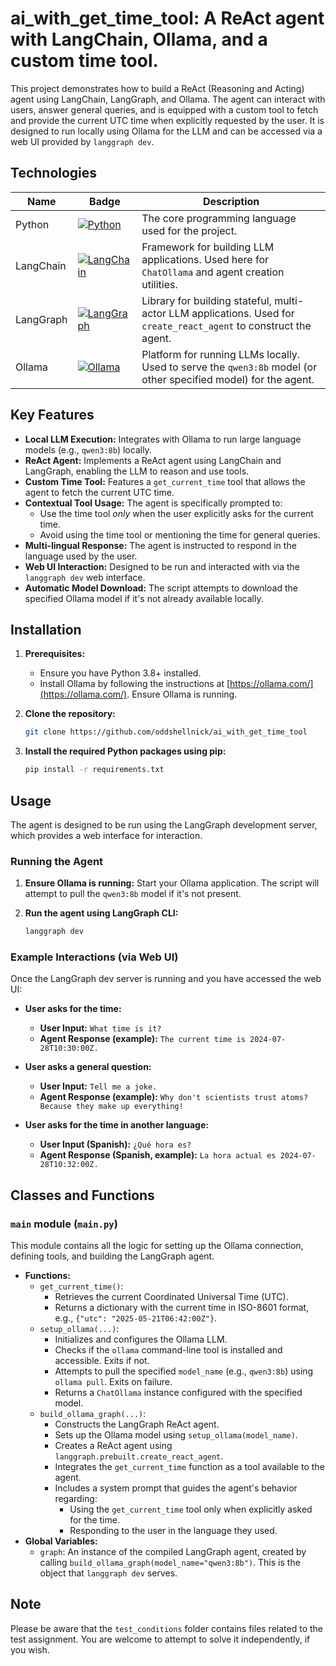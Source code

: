 # ai_with_get_time_tool: A ReAct agent with LangChain, Ollama, and a custom time tool.

This project demonstrates how to build a ReAct (Reasoning and Acting) agent using LangChain, LangGraph, and Ollama. The agent can interact with users, answer general queries, and is equipped with a custom tool to fetch and provide the current UTC time when explicitly requested by the user. It is designed to run locally using Ollama for the LLM and can be accessed via a web UI provided by `langgraph dev`.


## Technologies

| Name      | Badge                                                                                                                                                   | Description                                                                                                        |
|-----------|---------------------------------------------------------------------------------------------------------------------------------------------------------|--------------------------------------------------------------------------------------------------------------------|
| Python    | [![Python](https://img.shields.io/badge/Python%2DPython?style=flat&logo=python&color=%231f4361)](https://www.python.org/)                               | The core programming language used for the project.                                                                |
| LangChain | [![LangChain](https://img.shields.io/badge/LangChain%2DLangChain?style=flat&logo=langchain&color=%231c3c3c)](https://python.langchain.com/)             | Framework for building LLM applications. Used here for `ChatOllama` and agent creation utilities.                  |
| LangGraph | [![LangGraph](https://img.shields.io/badge/LangGraph%2DLangGraph?style=flat&logo=langchain&color=%23053d5b)](https://langchain-ai.github.io/langgraph/) | Library for building stateful, multi-actor LLM applications. Used for `create_react_agent` to construct the agent. |
| Ollama    | [![Ollama](https://img.shields.io/badge/Ollama%2DOllama?style=flat&logo=ollama&color=%23dc6416)](https://ollama.com/)                                   | Platform for running LLMs locally. Used to serve the `qwen3:8b` model (or other specified model) for the agent.    |


## Key Features

*   **Local LLM Execution:** Integrates with Ollama to run large language models (e.g., `qwen3:8b`) locally.
*   **ReAct Agent:** Implements a ReAct agent using LangChain and LangGraph, enabling the LLM to reason and use tools.
*   **Custom Time Tool:** Features a `get_current_time` tool that allows the agent to fetch the current UTC time.
*   **Contextual Tool Usage:** The agent is specifically prompted to:
    *   Use the time tool *only* when the user explicitly asks for the current time.
    *   Avoid using the time tool or mentioning the time for general queries.
*   **Multi-lingual Response:** The agent is instructed to respond in the language used by the user.
*   **Web UI Interaction:** Designed to be run and interacted with via the `langgraph dev` web interface.
*   **Automatic Model Download:** The script attempts to download the specified Ollama model if it's not already available locally.


## Installation

1.  **Prerequisites:**
    *   Ensure you have Python 3.8+ installed.
    *   Install Ollama by following the instructions at [https://ollama.com/](https://ollama.com/). Ensure Ollama is running.

2.  **Clone the repository:**

    ```bash
    git clone https://github.com/oddshellnick/ai_with_get_time_tool
    ```

3.  **Install the required Python packages using pip:**

    ```bash
    pip install -r requirements.txt
    ```


## Usage

The agent is designed to be run using the LangGraph development server, which provides a web interface for interaction.

### Running the Agent

1.  **Ensure Ollama is running:**
    Start your Ollama application. The script will attempt to pull the `qwen3:8b` model if it's not present.

2.  **Run the agent using LangGraph CLI:**

    ```bash
    langgraph dev
    ```

### Example Interactions (via Web UI)

Once the LangGraph dev server is running and you have accessed the web UI:

*   **User asks for the time:**
    *   **User Input:** `What time is it?`
    *   **Agent Response (example):** `The current time is 2024-07-28T10:30:00Z.`

*   **User asks a general question:**
    *   **User Input:** `Tell me a joke.`
    *   **Agent Response (example):** `Why don't scientists trust atoms? Because they make up everything!`

*   **User asks for the time in another language:**
    *   **User Input (Spanish):** `¿Qué hora es?`
    *   **Agent Response (Spanish, example):** `La hora actual es 2024-07-28T10:32:00Z.`


## Classes and Functions

### `main` module (`main.py`)

This module contains all the logic for setting up the Ollama connection, defining tools, and building the LangGraph agent.

*   **Functions:**
    *   `get_current_time()`:
        *   Retrieves the current Coordinated Universal Time (UTC).
        *   Returns a dictionary with the current time in ISO-8601 format, e.g., `{"utc": "2025-05-21T06:42:00Z"}`.
    *   `setup_ollama(...)`:
        *   Initializes and configures the Ollama LLM.
        *   Checks if the `ollama` command-line tool is installed and accessible. Exits if not.
        *   Attempts to pull the specified `model_name` (e.g., `qwen3:8b`) using `ollama pull`. Exits on failure.
        *   Returns a `ChatOllama` instance configured with the specified model.
    *   `build_ollama_graph(...)`:
        *   Constructs the LangGraph ReAct agent.
        *   Sets up the Ollama model using `setup_ollama(model_name)`.
        *   Creates a ReAct agent using `langgraph.prebuilt.create_react_agent`.
        *   Integrates the `get_current_time` function as a tool available to the agent.
        *   Includes a system prompt that guides the agent's behavior regarding:
            *   Using the `get_current_time` tool only when explicitly asked for the time.
            *   Responding to the user in the language they used.
*   **Global Variables:**
    *   `graph`: An instance of the compiled LangGraph agent, created by calling `build_ollama_graph(model_name="qwen3:8b")`. This is the object that `langgraph dev` serves.


## Note

Please be aware that the `test_conditions` folder contains files related to the test assignment. You are welcome to attempt to solve it independently, if you wish.